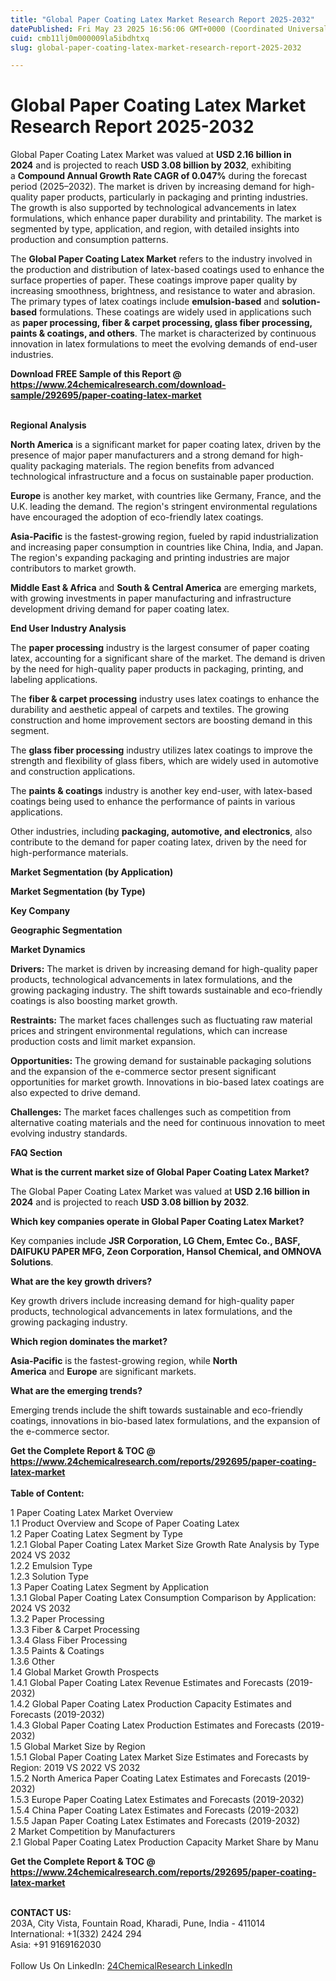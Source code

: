 ```yaml
---
title: "Global Paper Coating Latex Market Research Report 2025-2032"
datePublished: Fri May 23 2025 16:56:06 GMT+0000 (Coordinated Universal Time)
cuid: cmb11lj0m000009la5ibdhtxq
slug: global-paper-coating-latex-market-research-report-2025-2032

---
```


# Global Paper Coating Latex Market Research Report 2025-2032

<p>Global Paper Coating Latex Market was valued at <strong>USD 2.16 billion in 2024</strong> and is projected to reach <strong>USD 3.08 billion by 2032</strong>, exhibiting a <strong>Compound Annual Growth Rate CAGR of 0.047%</strong> during the forecast period (2025–2032). The market is driven by increasing demand for high-quality paper products, particularly in packaging and printing industries. The growth is also supported by technological advancements in latex formulations, which enhance paper durability and printability. The market is segmented by type, application, and region, with detailed insights into production and consumption patterns.</p><p>
</p><p>The <strong>Global Paper Coating Latex Market</strong> refers to the industry involved in the production and distribution of latex-based coatings used to enhance the surface properties of paper. These coatings improve paper quality by increasing smoothness, brightness, and resistance to water and abrasion. The primary types of latex coatings include <strong>emulsion-based</strong> and <strong>solution-based</strong> formulations. These coatings are widely used in applications such as <strong>paper processing, fiber &amp; carpet processing, glass fiber processing, paints &amp; coatings, and others</strong>. The market is characterized by continuous innovation in latex formulations to meet the evolving demands of end-user industries.</p><div><b>Download FREE Sample of this Report @ 
            <a href="https://www.24chemicalresearch.com/download-sample/292695/paper-coating-latex-market">
            https://www.24chemicalresearch.com/download-sample/292695/paper-coating-latex-market</a></b></div><br><p>
<strong>Regional Analysis</strong></p><p>
</p><p><strong>North America</strong> is a significant market for paper coating latex, driven by the presence of major paper manufacturers and a strong demand for high-quality packaging materials. The region benefits from advanced technological infrastructure and a focus on sustainable paper production.</p><p>
</p><p><strong>Europe</strong> is another key market, with countries like Germany, France, and the U.K. leading the demand. The region's stringent environmental regulations have encouraged the adoption of eco-friendly latex coatings.</p><p>
</p><p><strong>Asia-Pacific</strong> is the fastest-growing region, fueled by rapid industrialization and increasing paper consumption in countries like China, India, and Japan. The region's expanding packaging and printing industries are major contributors to market growth.</p><p>
</p><p><strong>Middle East &amp; Africa</strong> and <strong>South &amp; Central America</strong> are emerging markets, with growing investments in paper manufacturing and infrastructure development driving demand for paper coating latex.</p><p>
<strong>End User Industry Analysis</strong></p><p>
</p><p>The <strong>paper processing</strong> industry is the largest consumer of paper coating latex, accounting for a significant share of the market. The demand is driven by the need for high-quality paper products in packaging, printing, and labeling applications.</p><p>
</p><p>The <strong>fiber &amp; carpet processing</strong> industry uses latex coatings to enhance the durability and aesthetic appeal of carpets and textiles. The growing construction and home improvement sectors are boosting demand in this segment.</p><p>
</p><p>The <strong>glass fiber processing</strong> industry utilizes latex coatings to improve the strength and flexibility of glass fibers, which are widely used in automotive and construction applications.</p><p>
</p><p>The <strong>paints &amp; coatings</strong> industry is another key end-user, with latex-based coatings being used to enhance the performance of paints in various applications.</p><p>
</p><p>Other industries, including <strong>packaging, automotive, and electronics</strong>, also contribute to the demand for paper coating latex, driven by the need for high-performance materials.</p><p>
<strong>Market Segmentation (by Application)</strong></p><p>
</p><p>
<strong>Market Segmentation (by Type)</strong></p><p>
</p><p>
<strong>Key Company</strong></p><p>
</p><p>
<strong>Geographic Segmentation</strong></p><p>
</p><p>
<strong>Market Dynamics</strong></p><p>
</p><p><strong>Drivers:</strong> The market is driven by increasing demand for high-quality paper products, technological advancements in latex formulations, and the growing packaging industry. The shift towards sustainable and eco-friendly coatings is also boosting market growth.</p><p>
</p><p><strong>Restraints:</strong> The market faces challenges such as fluctuating raw material prices and stringent environmental regulations, which can increase production costs and limit market expansion.</p><p>
</p><p><strong>Opportunities:</strong> The growing demand for sustainable packaging solutions and the expansion of the e-commerce sector present significant opportunities for market growth. Innovations in bio-based latex coatings are also expected to drive demand.</p><p>
</p><p><strong>Challenges:</strong> The market faces challenges such as competition from alternative coating materials and the need for continuous innovation to meet evolving industry standards.</p><p>
<strong>FAQ Section</strong></p><p>
</p><p><strong>What is the current market size of Global Paper Coating Latex Market?</strong></p><p>
</p><p>The Global Paper Coating Latex Market was valued at <strong>USD 2.16 billion in 2024</strong> and is projected to reach <strong>USD 3.08 billion by 2032</strong>.</p><p>
</p><p><strong>Which key companies operate in Global Paper Coating Latex Market?</strong></p><p>
</p><p>Key companies include <strong>JSR Corporation, LG Chem, Emtec Co., BASF, DAIFUKU PAPER MFG, Zeon Corporation, Hansol Chemical, and OMNOVA Solutions</strong>.</p><p>
</p><p><strong>What are the key growth drivers?</strong></p><p>
</p><p>Key growth drivers include increasing demand for high-quality paper products, technological advancements in latex formulations, and the growing packaging industry.</p><p>
</p><p><strong>Which region dominates the market?</strong></p><p>
</p><p><strong>Asia-Pacific</strong> is the fastest-growing region, while <strong>North America</strong> and <strong>Europe</strong> are significant markets.</p><p>
</p><p><strong>What are the emerging trends?</strong></p><p>
</p><p>Emerging trends include the shift towards sustainable and eco-friendly coatings, innovations in bio-based latex formulations, and the expansion of the e-commerce sector.</p>

<div><b>Get the Complete Report & TOC @ 
            <a href="https://www.24chemicalresearch.com/reports/292695/paper-coating-latex-market">
            https://www.24chemicalresearch.com/reports/292695/paper-coating-latex-market</a></b></div><br>
            <b>Table of Content:</b><p>1 Paper Coating Latex Market Overview<br />
    1.1 Product Overview and Scope of Paper Coating Latex<br />
    1.2 Paper Coating Latex Segment by Type<br />
        1.2.1 Global Paper Coating Latex Market Size Growth Rate Analysis by Type 2024 VS 2032<br />
        1.2.2 Emulsion Type<br />
        1.2.3 Solution Type<br />
    1.3 Paper Coating Latex Segment by Application<br />
        1.3.1 Global Paper Coating Latex Consumption Comparison by Application: 2024 VS 2032<br />
        1.3.2 Paper Processing<br />
        1.3.3 Fiber & Carpet Processing<br />
        1.3.4 Glass Fiber Processing<br />
        1.3.5 Paints & Coatings<br />
        1.3.6 Other<br />
    1.4 Global Market Growth Prospects<br />
        1.4.1 Global Paper Coating Latex Revenue Estimates and Forecasts (2019-2032)<br />
        1.4.2 Global Paper Coating Latex Production Capacity Estimates and Forecasts (2019-2032)<br />
        1.4.3 Global Paper Coating Latex Production Estimates and Forecasts (2019-2032)<br />
    1.5 Global Market Size by Region<br />
        1.5.1 Global Paper Coating Latex Market Size Estimates and Forecasts by Region: 2019 VS 2022 VS 2032<br />
        1.5.2 North America Paper Coating Latex Estimates and Forecasts (2019-2032)<br />
        1.5.3 Europe Paper Coating Latex Estimates and Forecasts (2019-2032)<br />
        1.5.4 China Paper Coating Latex Estimates and Forecasts (2019-2032)<br />
        1.5.5 Japan Paper Coating Latex Estimates and Forecasts (2019-2032)<br />
2 Market Competition by Manufacturers<br />
    2.1 Global Paper Coating Latex Production Capacity Market Share by Manu</p>

<div><b>Get the Complete Report & TOC @ 
            <a href="https://www.24chemicalresearch.com/reports/292695/paper-coating-latex-market">
            https://www.24chemicalresearch.com/reports/292695/paper-coating-latex-market</a></b></div><br>

<b>CONTACT US:</b><br>
            203A, City Vista, Fountain Road, Kharadi, Pune, India - 411014<br>
            International: +1(332) 2424 294<br>
            Asia: +91 9169162030 <br><br>
            Follow Us On LinkedIn: <a href="https://www.linkedin.com/company/24chemicalresearch/">24ChemicalResearch LinkedIn</a>